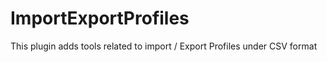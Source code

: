 # ImportExportProfiles
 This plugin adds tools related to import / Export Profiles under CSV format
